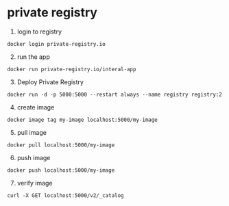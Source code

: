 # private registry 
1. login to registry
```
docker login private-registry.io
```
2. run the app
```
docker run private-registry.io/interal-app
```
3. Deploy Private Registry
```
docker run -d -p 5000:5000 --restart always --name registry registry:2
```
4. create image
```
docker image tag my-image localhost:5000/my-image
```
5. pull image
```
docker pull localhost:5000/my-image
```
6. push image
```
docker push localhost:5000/my-image
```
7. verify image
```
curl -X GET localhost:5000/v2/_catalog
```
